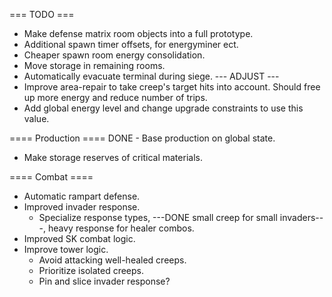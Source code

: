 === TODO ===
- Make defense matrix room objects into a full prototype.
- Additional spawn timer offsets, for energyminer ect.
- Cheaper spawn room energy consolidation.
- Move storage in remaining rooms.
- Automatically evacuate terminal during siege. --- ADJUST ---
- Improve area-repair to take creep's target hits into account. Should free up more energy and reduce number of trips.
- Add global energy level and change upgrade constraints to use this value.


==== Production ====
DONE - Base production on global state.
- Make storage reserves of critical materials.

==== Combat ====
- Automatic rampart defense.
- Improved invader response.
    - Specialize response types, ---DONE small creep for small invaders---, heavy response for healer combos.
- Improved SK combat logic.
- Improve tower logic.
    - Avoid attacking well-healed creeps.
    - Prioritize isolated creeps.
    - Pin and slice invader response?
